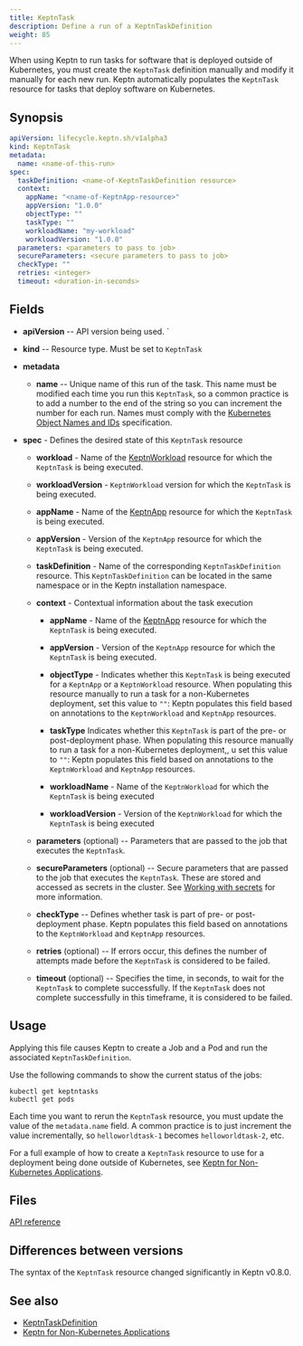 ```yaml
---
title: KeptnTask
description: Define a run of a KeptnTaskDefinition
weight: 85
---
```


When using Keptn to run tasks for software
that is deployed outside of Kubernetes,
you must create the `KeptnTask` definition manually
and modify it manually for each new run.
Keptn automatically populates the `KeptnTask` resource
for tasks that deploy software on Kubernetes.

## Synopsis

```yaml
apiVersion: lifecycle.keptn.sh/v1alpha3
kind: KeptnTask
metadata:
  name: <name-of-this-run>
spec:
  taskDefinition: <name-of-KeptnTaskDefinition resource>
  context:
    appName: "<name-of-KeptnApp-resource>"
    appVersion: "1.0.0"
    objectType: ""
    taskType: ""
    workloadName: "my-workload"
    workloadVersion: "1.0.0"
  parameters: <parameters to pass to job>
  secureParameters: <secure parameters to pass to job>
  checkType: ""
  retries: <integer>
  timeout: <duration-in-seconds>
```

## Fields

* **apiVersion** -- API version being used.
`
* **kind** -- Resource type.
   Must be set to `KeptnTask`

* **metadata**
  * **name** -- Unique name of this run of the task.
    This name must be modified each time you run this `KeptnTask`,
    so a common practice is to add a number to the end of the string
    so you can increment the number for each run.
    Names must comply with the
    [Kubernetes Object Names and IDs](https://kubernetes.io/docs/concepts/overview/working-with-objects/names/#dns-subdomain-names)
    specification.
* **spec** - Defines the desired state of this `KeptnTask` resource
  * **workload** - Name of the
      [KeptnWorkload](../crd-ref/lifecycle/v1alpha3/#keptnworkload)
      resource for which the `KeptnTask` is being executed.

  * **workloadVersion** - `KeptnWorkload` version
      for which the `KeptnTask` is being executed.
  * **appName** - Name of the
      [KeptnApp](../yaml-crd-ref/app.md) resource
      for which the `KeptnTask` is being executed.
  * **appVersion** - Version of the `KeptnApp` resource
      for which the `KeptnTask` is being executed.

  * **taskDefinition** - Name of the corresponding `KeptnTaskDefinition` resource.
    This `KeptnTaskDefinition` can be located in the same namespace
    or in the Keptn installation namespace.
  * **context** - Contextual information about the task execution
    * **appName** - Name of the
      [KeptnApp](../yaml-crd-ref/app.md) resource
      for which the `KeptnTask` is being executed.
    * **appVersion** - Version of the `KeptnApp` resource
      for which the `KeptnTask` is being executed.

    * **objectType** - Indicates whether this `KeptnTask`
      is being executed for a `KeptnApp` or a `KeptnWorkload` resource.
      When populating this resource manually
      to run a task for a non-Kubernetes deployment,
      set this value to `""`:
      Keptn populates this field based on annotations
      to the `KeptnWorkload` and `KeptnApp` resources.

    * **taskType** Indicates whether this `KeptnTask`
      is part of the pre- or post-deployment phase.
      When populating this resource manually
      to run a task for a non-Kubernetes deployment,,
u     set this value to `""`:
      Keptn populates this field based on annotations
      to the `KeptnWorkload` and `KeptnApp` resources.

    * **workloadName** - Name of the `KeptnWorkload`
      for which the `KeptnTask` is being executed
    * **workloadVersion** - Version of the `KeptnWorkload`
      for which the `KeptnTask` is being executed
  * **parameters** (optional) -- Parameters that are passed to the job
    that executes the `KeptnTask`.
  * **secureParameters** (optional) -- Secure parameters that are passed
    to the job that executes the `KeptnTask`.
    These are stored and accessed as secrets in the cluster.
    See [Working with secrets](../implementing/tasks/#working-with-secrets)
    for more information.
  * **checkType** -- Defines whether task is part of pre- or post-deployment phase.
    Keptn populates this field based on annotations
    to the `KeptnWorkload` and `KeptnApp` resources.
  * **retries** (optional) -- If errors occur,
    this defines the number of attempts made
    before the `KeptnTask` is considered to be failed.
  * **timeout** (optional) -- Specifies the time, in seconds,
    to wait for the `KeptnTask` to complete successfully.
    If the `KeptnTask` does not complete successfully in this timeframe,
    it is considered to be failed.

## Usage

Applying this file causes Keptn to create a Job and a Pod
and run the associated `KeptnTaskDefinition`.

Use the following commands to show the current status of the jobs:

```shell
kubectl get keptntasks
kubectl get pods
```

Each time you want to rerun the `KeptnTask` resource,
you must update the value of the `metadata.name` field.
A common practice is to just increment the value incrementally,
so `helloworldtask-1` becomes `helloworldtask-2`, etc.

For a full example of how to create a `KeptnTask` resource
to use for a deployment being done outside of Kubernetes, see
[Keptn for Non-Kubernetes Applications](../implementing/tasks-non-k8s-apps.md).

## Files

[API reference](../crd-ref/lifecycle/v1alpha3/#keptntaskspec)

## Differences between versions

The syntax of the `KeptnTask` resource changed significantly
in Keptn v0.8.0.

## See also

* [KeptnTaskDefinition](taskdefinition.md)
* [Keptn for Non-Kubernetes Applications](../implementing/tasks-non-k8s-apps.md)
